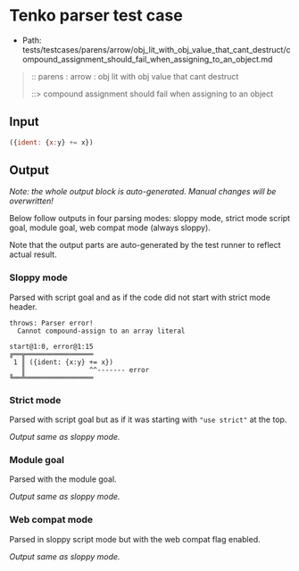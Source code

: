 # Tenko parser test case

- Path: tests/testcases/parens/arrow/obj_lit_with_obj_value_that_cant_destruct/compound_assignment_should_fail_when_assigning_to_an_object.md

> :: parens : arrow : obj lit with obj value that cant destruct
>
> ::> compound assignment should fail when assigning to an object

## Input


`````js
({ident: {x:y} += x})
`````

## Output

_Note: the whole output block is auto-generated. Manual changes will be overwritten!_

Below follow outputs in four parsing modes: sloppy mode, strict mode script goal, module goal, web compat mode (always sloppy).

Note that the output parts are auto-generated by the test runner to reflect actual result.

### Sloppy mode

Parsed with script goal and as if the code did not start with strict mode header.

`````
throws: Parser error!
  Cannot compound-assign to an array literal

start@1:0, error@1:15
╔══╦═════════════════
 1 ║ ({ident: {x:y} += x})
   ║                ^^------- error
╚══╩═════════════════

`````

### Strict mode

Parsed with script goal but as if it was starting with `"use strict"` at the top.

_Output same as sloppy mode._

### Module goal

Parsed with the module goal.

_Output same as sloppy mode._

### Web compat mode

Parsed in sloppy script mode but with the web compat flag enabled.

_Output same as sloppy mode._
